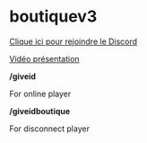 # boutiquev3
 
[Clique ici pour rejoindre le Discord](https://discord.gg/5dev)

[Vidéo présentation](https://youtu.be/NbIqcEz4O5I)

<p><strong>/giveid</strong></p> 
<p>For online player</p>
<p><strong>/giveidboutique</strong></p> 
<p>For disconnect player</p>
